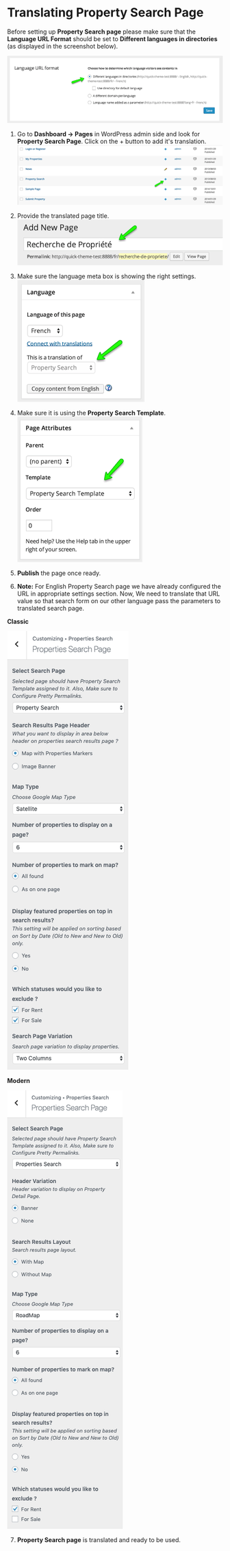 # Translating Property Search Page

Before setting up **Property Search page** please make sure that the **Language URL Format** should be set to **Different languages in directories** (as displayed in the screenshot below). 

![RealHomes Documentation](images/wpml/language-url-format.png)

1. Go to **Dashboard → Pages** in WordPress admin side and look for **Property Search Page**. Click on the + button to add it's translation. 
![RealHomes Documentation](images/wpml/pages-section.png)

2. Provide the translated page title. 
![RealHomes Documentation](images/wpml/translated-page-title.png)

3. Make sure the language meta box is showing the right settings. 
![RealHomes Documentation](images/wpml/language-meta-box.png)

4. Make sure it is using the **Property Search Template**.<br>
![RealHomes Documentation](images/wpml/property-search-template.png)

5. **Publish** the page once ready.

6. **Note:** For English Property Search page we have already configured the URL in appropriate settings section. Now, We need to translate that URL value so that search form on our other language pass the parameters to translated search page. 

**Classic**

![Search Page Settings Classic](images/home-setup/search-page-settings-full.png)

**Modern**

![Search Page Settings Modern](images/home-setup/search-page-settings-full-mod.png)

7. **Property Search page** is translated and ready to be used.
